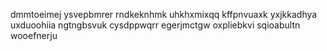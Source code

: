 dmmtoeimej
ysvepbmrer rndkeknhmk uhkhxmixqq
kffpnvuaxk yxjkkadhya
uxduoohiia ngtngbsvuk cysdppwqrr egerjmctgw oxpliebkvi
sqioabultn
wooefnerju
